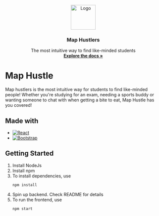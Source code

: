 <br />
<div align="center">
  <a href="https://github.com/othneildrew/Best-README-Template">
    <img src="images/logo.png" alt="Logo" width="80" height="80">
  </a>

  <h3 align="center">Map Hustlers</h3>

  <p align="center">
    The most intuitive way to find like-minded students
    <br />
    <a href="https://github.com/DDevHan/hackeo-2022/blob/main/README.md"><strong>Explore the docs »</strong></a>
  </p>
</div>


# Map Hustle
Map hustlers is the most intuitive way for students to find like-minded people! Whether you're studying for an exam, needing a sports buddy or wanting someone to chat with when getting a bite to eat, Map Hustle has you covered!

## Made with

* [![React][React.js]][React-url]
* [![Bootstrap][Bootstrap.com]][Bootstrap-url]


## Getting Started
1. Install NodeJs
2. Install npm
3. To install dependencies, use
    ```sh
    npm install
    ```
4. Spin up backend. Check README for details
5. To run the frontend, use
    ```sh
    npm start
    ```

<!-- MARKDOWN LINKS & IMAGES -->
[React.js]: https://img.shields.io/badge/React-20232A?style=for-the-badge&logo=react&logoColor=61DAFB
[React-url]: https://reactjs.org/
[Bootstrap.com]: https://img.shields.io/badge/Bootstrap-563D7C?style=for-the-badge&logo=bootstrap&logoColor=white
[Bootstrap-url]: https://getbootstrap.com
